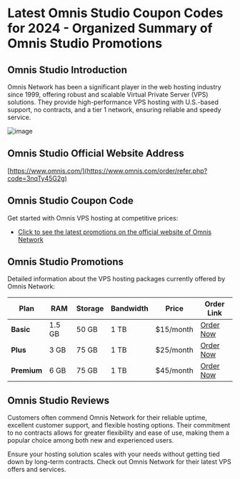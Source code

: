 # Latest Omnis Studio Coupon Codes for 2024 - Organized Summary of Omnis Studio Promotions

## Omnis Studio Introduction
Omnis Network has been a significant player in the web hosting industry since 1999, offering robust and scalable Virtual Private Server (VPS) solutions. They provide high-performance VPS hosting with U.S.-based support, no contracts, and a tier 1 network, ensuring reliable and speedy service.

![image](https://github.com/yangtand610/Omnis-Studio/assets/167682600/280e6e5a-8404-4f7a-a1f4-1d70e1153a5d)

## Omnis Studio Official Website Address
[https://www.omnis.com/](https://www.omnis.com/order/refer.php?code=3nqTy45G2g)

## Omnis Studio Coupon Code
Get started with Omnis VPS hosting at competitive prices:
- [Click to see the latest promotions on the official website of Omnis Network](https://www.omnis.com/order/refer.php?code=3nqTy45G2g)

## Omnis Studio Promotions
Detailed information about the VPS hosting packages currently offered by Omnis Network:

| Plan      | RAM   | Storage | Bandwidth | Price     | Order Link                                                   |
|-----------|-------|---------|-----------|-----------|--------------------------------------------------------------|
| **Basic** | 1.5 GB | 50 GB   | 1 TB      | $15/month | [Order Now](https://www.omnis.com/order/refer.php?code=3nqTy45G2g) |
| **Plus**  | 3 GB   | 75 GB   | 1 TB      | $25/month | [Order Now](https://www.omnis.com/order/refer.php?code=3nqTy45G2g) |
| **Premium** | 6 GB | 75 GB   | 1 TB      | $45/month | [Order Now](https://www.omnis.com/order/refer.php?code=3nqTy45G2g) |

## Omnis Studio Reviews
Customers often commend Omnis Network for their reliable uptime, excellent customer support, and flexible hosting options. Their commitment to no contracts allows for greater flexibility and ease of use, making them a popular choice among both new and experienced users.

Ensure your hosting solution scales with your needs without getting tied down by long-term contracts. Check out Omnis Network for their latest VPS offers and services.
